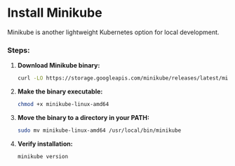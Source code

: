 # Install Minikube

Minikube is another lightweight Kubernetes option for local development.

### Steps:

1. **Download Minikube binary:**
    
    ```bash
    curl -LO https://storage.googleapis.com/minikube/releases/latest/minikube-linux-amd64
    ```
    
2. **Make the binary executable:**
    
    ```bash
    chmod +x minikube-linux-amd64
    ```
    
3. **Move the binary to a directory in your PATH:**
    
    ```bash
    sudo mv minikube-linux-amd64 /usr/local/bin/minikube
    ```
    
4. **Verify installation:**
    
    ```bash
    minikube version
    ```
    

